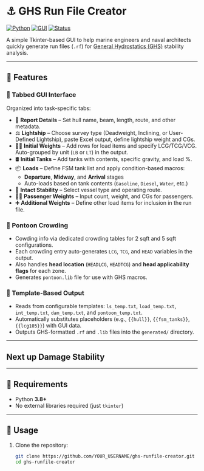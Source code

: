# ⚓ GHS Run File Creator

[![Python](https://img.shields.io/badge/Python-3.8%2B-blue?logo=python&logoColor=white)](https://www.python.org/)
[![GUI](https://img.shields.io/badge/Tkinter-GUI-lightgrey?logo=python)](https://docs.python.org/3/library/tkinter.html)
[![Status](https://img.shields.io/badge/status-alpha-orange)]()

A simple Tkinter-based GUI to help marine engineers and naval architects quickly generate run files (`.rf`) for [General Hydrostatics (GHS)](https://www.ghsport.com/) stability analysis.

---

## 🚀 Features

### 🧾 Tabbed GUI Interface
Organized into task-specific tabs:
- 📄 **Report Details** – Set hull name, beam, length, route, and other metadata.
- ⚖️ **Lightship** – Choose survey type (Deadweight, Inclining, or User-Defined Lightship), paste Excel output, define lightship weight and CGs.
- 🏋️‍♂️ **Initial Weights** – Add rows for load items and specify LCG/TCG/VCG. Auto-grouped by unit (`LB` or `LT`) in the output.
- 🛢️ **Initial Tanks** – Add tanks with contents, specific gravity, and load %.
- 📦 **Loads** – Define FSM tank list and apply condition-based macros:
  - **Departure**, **Midway**, and **Arrival** stages
  - Auto-loads based on tank contents (`Gasoline`, `Diesel`, `Water`, etc.)
- 🧭 **Intact Stability** – Select vessel type and operating route.
- 🧍‍♂️ **Passenger Weights** – Input count, weight, and CGs for passengers.
- ➕ **Additional Weights** – Define other load items for inclusion in the run file.

### 📐 Pontoon Crowding 
- Cowding info via dedicated crowding tables for 2 sqft and 5 sqft configurations.
- Each crowding entry auto-generates `LCG`, `TCG`, and `HEAD` variables in the output.
- Also handles **head location** (`HEADLCG`, `HEADTCG`) and **head applicability flags** for each zone.
- Generates `pontoon.lib` file for use with GHS macros.

### 🧰 Template-Based Output
- Reads from configurable templates: `ls_temp.txt`, `load_temp.txt`, `int_temp.txt`, `dam_temp.txt`, and `pontoon_temp.txt`.
- Automatically substitutes placeholders (e.g., `{{hull}}`, `{{fsm_tanks}}`, `{{lcg105}}`) with GUI data.
- Outputs GHS-formatted `.rf` and `.lib` files into the `generated/` directory.

---

## Next up Damage Stability

---

## 🧰 Requirements

- Python **3.8+**
- No external libraries required (just `tkinter`)

---

## 🔧 Usage

1. Clone the repository:
   ```bash
   git clone https://github.com/YOUR_USERNAME/ghs-runfile-creator.git
   cd ghs-runfile-creator

